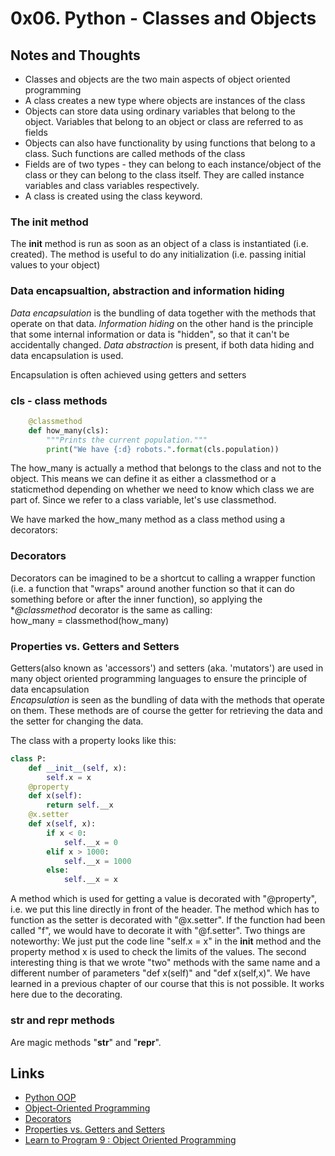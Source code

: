 # 0x06. Python - Classes and Objects
## Notes and Thoughts
+ Classes and objects are the two main aspects of object oriented programming
+ A class creates a new type where objects are instances of the class
+ Objects can store data using ordinary variables that belong to the object. Variables that belong to an object or class are referred to as fields  
+ Objects can also have functionality by using functions that belong to a class. Such functions are called methods of the class
+ Fields are of two types - they can belong to each instance/object of the class or they can belong to the class itself. They are called instance variables and class variables respectively.
+ A class is created using the class keyword. 

### The __init__ method
The __init__ method is run as soon as an object of a class is instantiated (i.e. created). The method is useful to do any initialization (i.e. passing initial values to your object)
### Data encapsualtion, abstraction and information hiding
*Data encapsulation* is the bundling of data together with the methods that operate on that data. *Information hiding* on the other hand is the principle that some internal information or data is "hidden", so that it can't be accidentally changed. *Data abstraction*  is present, if both data hiding and data encapsulation is used.

Encapsulation is often achieved using getters and setters
### cls - class methods
```python
    @classmethod
    def how_many(cls):
        """Prints the current population."""
        print("We have {:d} robots.".format(cls.population))
```
The how_many is actually a method that belongs to the class and not to the object. This means we can define it as either a classmethod or a staticmethod depending on whether we need to know which class we are part of. Since we refer to a class variable, let's use classmethod.  

We have marked the how_many method as a class method using a decorators:  
### Decorators
Decorators can be imagined to be a shortcut to calling a wrapper function (i.e. a function that "wraps" around another function so that it can do something before or after the inner function), so applying the **@classmethod* decorator is the same as calling:  
    how_many = classmethod(how_many)

### Properties vs. Getters and Setters
Getters(also known as 'accessors') and setters (aka. 'mutators') are used in many object oriented programming languages to ensure the principle of data encapsulation  
*Encapsulation* is seen as the bundling of data with the methods that operate on them. These methods are of course the getter for retrieving the data and the setter for changing the data.  

The class with a property looks like this:
```python
class P:
    def __init__(self, x):
        self.x = x
    @property
    def x(self):
        return self.__x
    @x.setter
    def x(self, x):
        if x < 0:
            self.__x = 0
        elif x > 1000:
            self.__x = 1000
        else:
            self.__x = x
```
A method which is used for getting a value is decorated with "@property", i.e. we put this line directly in front of the header. The method which has to function as the setter is decorated with "@x.setter". If the function had been called "f", we would have to decorate it with "@f.setter". Two things are noteworthy: We just put the code line "self.x = x" in the __init__ method and the property method x is used to check the limits of the values. The second interesting thing is that we wrote "two" methods with the same name and a different number of parameters "def x(self)" and "def x(self,x)". We have learned in a previous chapter of our course that this is not possible. It works here due to the decorating.  

### __str__ and __repr__ methods
Are magic methods "__str__" and "__repr__". 

## Links
+ [Python OOP](https://python.swaroopch.com/oop.html)
+ [Object-Oriented Programming](https://python-course.eu/oop/object-oriented-programming.php) 
+ [Decorators](https://python.swaroopch.com/more.html#decorator) 
+ [Properties vs. Getters and Setters](https://python-course.eu/oop/properties-vs-getters-and-setters.php)
+ [Learn to Program 9 : Object Oriented Programming](https://www.youtube.com/watch?v=1AGyBuVCTeE)